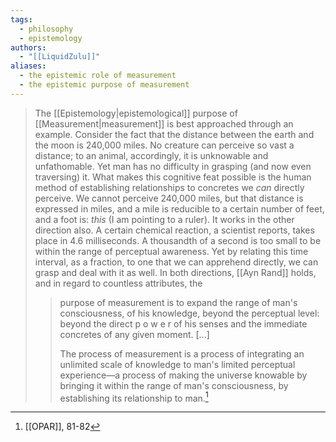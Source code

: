 ```yaml
---
tags:
  - philosophy
  - epistemology
authors:
  - "[[LiquidZulu]]"
aliases:
  - the epistemic role of measurement
  - the epistemic purpose of measurement
---
```

>The [[Epistemology|epistemological]] purpose of [[Measurement|measurement]] is best approached through an example. Consider the fact that the distance between the earth and the moon is 240,000 miles. No creature can perceive so vast a distance; to an animal, accordingly, it is unknowable and unfathomable. Yet man has no difficulty in grasping (and now even traversing) it. What makes this cognitive feat possible is the human method of establishing relationships to concretes we *can* directly perceive. We cannot perceive 240,000 miles, but that distance is expressed in miles, and a mile is reducible to a certain number of feet, and a foot is: *this* (I am pointing to a ruler). It works in the other direction also. A certain chemical reaction, a scientist reports, takes place in 4.6 milliseconds. A thousandth of a second is too small to be within the range of perceptual awareness. Yet by relating this time interval, as a fraction, to one that we can apprehend directly, we can grasp and deal with it as well. In both directions, [[Ayn Rand]] holds, and in regard to countless attributes, the
>
>>purpose of measurement is to expand the range of man's consciousness, of his knowledge, beyond the perceptual level: beyond the direct p o w e r of his senses and the immediate concretes of any given moment. \[...]
>>
>>The process of measurement is a process of integrating an unlimited scale of knowledge to man's limited perceptual experience—a process of making the universe knowable by bringing it within the range of man's consciousness, by establishing its relationship to man.[^1]

[^1]: [[OPAR]], 81-82